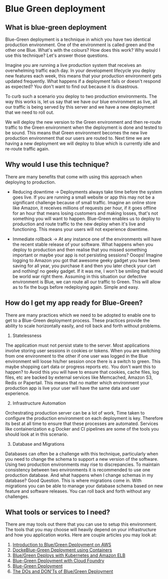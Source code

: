 # Blue Green deployment

## What is blue-green deployment

Blue-Green deployment is a technique in which you have two identical production environment. One of the environment is called green and the other one Blue. What's with the colours? How does this work? Why would I use this technique? Let's answer those questions.

Imagine you are running a live production system that receives an overwhelming  traffic each day. In your development lifecycle you deploy new features each week, this means that your production environment gets updated frequently. What happens if a deployment fails or doesn't respond as expected? You don't want to find out because it is disastrous.

To curb such a scenario you deploy to two production environments. The way this works is, let us say that we have our blue environment as live, all our traffic is being served by this server and we have a new deployment that we need to roll out.

We will deploy the new version to the Green environment and then re-route traffic to the Green environment when the deployment is done and tested to be sound. This means that Green environment becomes the new live production environment that our users are routed to. Next time we are having a new deployment we will deploy to blue which is currently idle and re-route traffic again.

## Why would I use this technique?
There are many benefits that come with using this approach when deploying to production.

* Reducing downtime -> Deployments always take time before the system goes live. If you are running a small website or app this may not be a significant challenge because of small traffic. Imagine an online store like Amazon, it receives millions of requests per hour, if it goes offline for an hour that means losing customers and making losses, that's not something you will want to happen. Blue-Green enables us to deploy to production and route traffic to the new deploy when it's live and functioning. This means your users will not experience downtime.

* Immediate rollback -> At any instance one of the environments will have the recent stable release of your software. What happens when you deploy to production and then realise that you missed something important or maybe your app is not persisting sessions? Ooops! Imagine logging to Amazon you got that awesome geeky gadget  you have been saving for all year, you purchase it and then you later check your cart and nothing! no geeky gadget. If it was me, I won't be smiling that would be world war right there. Assuming in this situation our defective environment is Blue, we can route all our traffic to Green. This will allow as to fix the bugs before redeploying again. Simple and easy.


## How do I get my app ready for Blue-Green?

There are many practices which we need to be adopted to enable one to get to a Blue-Green deployment process. These practices provide the ability to scale horizontally easily, and roll back and forth without problems.

1. Statelessness

  The application must not persist state to the server. Most applications involve storing user sessions in cookies or tokens. When you are switching from one environment to the other if one user was logged in the Blue environment will loose his/her session once there is a switch to green. This maybe shopping cart data or progress reports etc. You don't want this to happen? to Avoid this you will have to ensure that cookies, cache files, log files, etc are backed by external services like Memcached, Amazon S3, Redis or Papertail. This means that no matter which environment your production app is live your user will have the same data and user experience.

2. Infrastructure Automation

  Orchestrating production server can be a lot of work, Time taken to configure the production environment on each deployment is key. Therefore its best at all time to ensure that these processes are automated. Services like containerization e.g Docker and CI pipelines are some of the tools you should look at in this scenario.

3. Database and Migrations

  Databases can often be a challenge with this technique, particularly when you need to change the schema to support a new version of the software.  Using two production environments may rise to discrepancies. To maintain consistency between two environments it is recommended to use one production database. And what happens when I change schemas in my database? Good Question. This is where migrations come in. With migrations you can be able to manage your database schema based on new feature and software releases. You can roll back and forth without any challenges.


## What tools or services to I need?

There are may tools out there that you can use to setup this environment. The tools that you may choose will heavily depend on your infrastructure and how you application works. Here are couple articles you may look at:

1. [Introduction to Blue/Green Deployment on AWS](https://medium.com/aws-activate-startup-blog/upgrades-without-tears-part-1-introduction-to-blue-green-deployment-on-aws-e5bcf90eb60b#.9cz7o0gai)
2. [DockeBlue-Green Deployment using Containers](https://blog.tutum.co/2015/06/08/blue-green-deployment-using-containers/)
3. [Blue/Green Deploys with Kubernetes and Amazon ELB](https://www.citrix.com/blogs/2015/06/16/bluegreen-deploys-with-kubernetes-and-amazon-elb/)
4. [Blue-Green Deployment with Cloud Foundry](https://docs.cloudfoundry.org/devguide/deploy-apps/blue-green.html)
5. [Blue-Green Deployment](https://blog.anynines.com/blue-green-deployment/)
6. [The DOs and DON'Ts of Blue/Green Deployment](https://cloudnative.io/blog/2015/02/the-dos-and-donts-of-bluegreen-deployment/)
